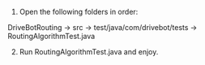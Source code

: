 1) Open the following folders in order:

DriveBotRouting -> src -> test/java/com/drivebot/tests -> RoutingAlgorithmTest.java

2) Run RoutingAlgorithmTest.java and enjoy. 
